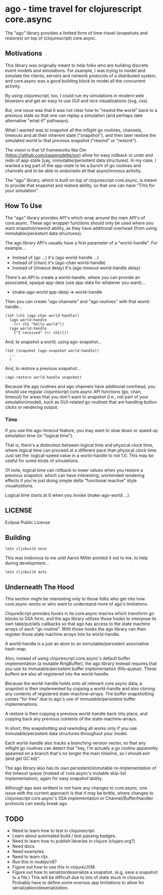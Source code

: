 # ago - time travel for clojurescript core.async

The "ago" library provides a limited form of time-travel (snapshots
and restores) on top of (clojurescript) core.async.

## Motivations

This library was originally meant to help folks who are building
discrete event models and simulations.  For example, I was trying to
model and simulate the clients, servers and network protocols of a
distributed system, and core.async was a good building block to
model all the concurrent activity.

By using clojurescript, too, I could run my simulations in modern web
browsers and get an easy to use GUI and nice visualizations (svg, css).

But, one issue was that it was not clear how to "rewind the world"
back to a previous state so that one can replay a simulation (and
perhaps take alternative "what-if" pathways).

What I wanted was to snapshot all the inflight go routines, channels,
timeouts and all their inherent state ("snapshot"), and then later
restore the simulated world to that previous snapshot ("rewind" or
"restore").

The vision is that UI frameworks like Om
(https://github.com/swannodette/om) allow for easy rollback or undo
and redo of app-state (yay, immutable/persistent data structures).  In
my case, I wanted a big part of the app-state to be a bunch of
go routines and channels and to be able to undo/redo all that
asynchronous activity.

The "ago" library, which is built on top of clojurescript core.async,
is meant to provide that snapshot and restore ability, so that one
can have "TiVo for your simulation".

## How To Use

The "ago" library provides API's which wrap around the main API's of
core.async.  These ago wrapper functions should only be used where you
want snapshot/rewind-ability, as they have additional overhead (from
using immutable/persistent data structures).

The ago library API's usually have a first parameter of a
"world-handle".  For example...

* Instead of (go ...) it's (ago world-handle ...)
* Instead of (chan) it's (ago-chan world-handle)
* Instead of (timeout delay) it's (ago-timeout world-handle delay)

There's an API to create a world-handle, where you can provide an
associated, opaque app-data (use app-data for whatever you want)...

* (make-ago-world app-data) => world-handle

Then you can create "ago channels" and "ago routines" with that
world-handle...

    (let [ch1 (ago-chan world-handle)]
      (ago world-handle
        (>! ch1 "hello world"))
      (ago world-handle
        ["I received" (<! ch1)]))

And, to snapshot a world, using ago-snapshot...

    (let [snapshot (ago-snapshot world-handle)]
      ...
      )

And, to restore a previous snapshot...

    (ago-restore world-handle snapshot)

Because the ago routines and ago channels have additional overhead,
you should use regular clojurescript core.async API functions (go,
chan, timeout) for areas that you don't want to snapshot (i.e., not
part of your simulation/model), such as GUI-related go routines that
are handling button clicks or rendering output.

### Time

If you use the ago-timeout feature, you may want to slow down
or speed up simulation time (or "logical time").

That is, there's a distinction between logical time and physical clock
time, where logical time can proceed at a different pace than physical
clock time.  Just set the :logical-speed value in a world-handle to
not 1.0.  This may be useful for some kinds of simulations.

Of note, logical time can rollback to lower values when you restore a
previous snapshot, which can have interesting, unintended rendering
effects if you're just doing simple delta "functional reactive" style
visualizations.

Logical time starts at 0 when you invoke (make-ago-world ...).

## LICENSE

Eclipse Public License

## Building

    lein cljsbuild once

This was inobvious to me until Aaron Miller pointed it out to me,
to help during development...

    lein cljsbuild auto

## Underneath The Hood

This section might be interesting only to those folks who get into how
core.async works or who want to understand more of ago's limitations.

ClojureScript provides hooks in its core.async macros which transform
go blocks to SSA form, and the ago library utilizes those hooks to
interpose its own take/put/alts callbacks so that ago has access to
the state machine arrays of each "go routine".  With those hooks the
ago library can then register those state machine arrays into its
world-handle.

A world-handle is a just an atom to an immutable/persistent
associative hash-map.

Also, instead of using clojurescript core.async's default buffer
implementation (a mutable RingBuffer), the ago library instead
requires that you use its immutable/persistent buffer implementation
(fifo-queue).  These buffers are also all registered into the
world-handle.

Because the world-handle holds onto all relevant core.async data, a
snapshot is then implemented by copying a world-handle and also
cloning any contents of registered state-machine-arrays.  The buffer
snapshotting comes "for free" due to ago's use of immutable/persistent
buffer implemenations.

A restore is then copying a previous world-handle back into place,
and copying back any previous contents of the state-machine-arrays.

In short, this snapshotting and rewinding all works only if you use
immutable/persistent data structures throughout your model.

Each world-handle also tracks a branching version vector, so that any
inflight go routines can detect that "hey, I'm actually a go routine
apparently spawned on a branch that's no longer the main timeline, so
I should exit (and get GC'ed)".

The ago library also has its own persistent/immutable
re-implementation of the timeout queue (instead of core.async's
mutable skip-list implementation), again for easy snapshot'ability.

Although ago was writtent to not have any changes to core.async, one
issue with the current approach is that it may be brittle, where
changes to clojurescript core.async's SSA implementation or
Channel/Buffer/Handler protocols can easily break ago.

## TODO

* Need to learn how to test in clojurescript.
* Learn about automated build / test passing badges.
* Need to learn how to publish libraries in clojure (clojars.org?).
* Need docs.
* Need examples.
* Need to learn cljx.
* Run this in nodejs/v8?
* Figure out how to use this in clojure/JVM.
* Figure out how to serialize/deserialize a snapshot.
  (e.g, save a snapshot to a file.)
  This will be difficult due to lots of state stuck in closures.
  Probably have to define some onerous app limitations to allow for
  serialization/deserialization.

